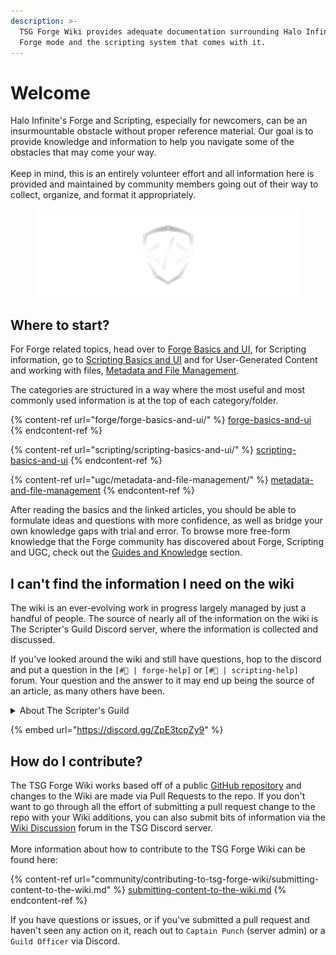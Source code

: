 ```yaml
---
description: >-
  TSG Forge Wiki provides adequate documentation surrounding Halo Infinite's
  Forge mode and the scripting system that comes with it.
---
```


# Welcome

Halo Infinite's Forge and Scripting, especially for newcomers, can be an insurmountable obstacle without proper reference material. Our goal is to provide knowledge and information to help you navigate some of the obstacles that may come your way.\
\
Keep in mind, this is an entirely volunteer effort and all information here is provided and maintained by community members going out of their way to collect, organize, and format it appropriately.

<figure><img src=".gitbook/assets/banner-tsg-logo-no-background.png" alt="The Scripter&#x27;s Guild logo"><figcaption></figcaption></figure>

## Where to start?

For Forge related topics, head over to [Forge Basics and UI](forge/forge-basics-and-ui/), for Scripting information, go to [Scripting Basics and UI](scripting/scripting-basics-and-ui/) and for User-Generated Content and working with files, [Metadata and File Management](ugc/metadata-and-file-management/).

The categories are structured in a way where the most useful and most commonly used information is at the top of each category/folder.

{% content-ref url="forge/forge-basics-and-ui/" %}
[forge-basics-and-ui](forge/forge-basics-and-ui/)
{% endcontent-ref %}

{% content-ref url="scripting/scripting-basics-and-ui/" %}
[scripting-basics-and-ui](scripting/scripting-basics-and-ui/)
{% endcontent-ref %}

{% content-ref url="ugc/metadata-and-file-management/" %}
[metadata-and-file-management](ugc/metadata-and-file-management/)
{% endcontent-ref %}

After reading the basics and the linked articles, you should be able to formulate ideas and questions with more confidence, as well as bridge your own knowledge gaps with trial and error. To browse more free-form knowledge that the Forge community has discovered about Forge, Scripting and UGC, check out the [Guides and Knowledge](guides-and-knowledge/forge-know-how/) section.



## I can't find the information I need on the wiki

The wiki is an ever-evolving work in progress largely managed by just a handful of people. The source of nearly all of the information on the wiki is The Scripter's Guild Discord server, where the information is collected and discussed.

If you've looked around the wiki and still have questions, hop to the discord and put a question in the `[#🤷 | forge-help]` or `[#🤷 | scripting-help]` forum. Your question and the answer to it may end up being the source of an article, as many others have been.

<details>

<summary>About The Scripter's Guild</summary>

The Scripter's Guild (TSG) is a server based around UGC and game dev, founded by Halo creators. We wrote the wiki for Halo 5 scripting as it existed on ForgeHub and are responsible for many enhancements to content for Halo 5 matchmaking, including the creation of the Mythic KotH, Assymetric 1 Flag CTF for BTB, Pig of the Hill, and Roaming King modes, systems for weather volumes w/ excluded interiors and static spawn timers for weapons, as well as a myriad of other creations.

Memebers of The Scripter's Guild community help each other on the Discord server and are discovering new things about Halo daily. \
\
Read more on [The Scripter's Guild](community/the-scripters-guild.md) article.

</details>

{% embed url="https://discord.gg/ZpE3tcpZy9" %}

## How do I contribute?

The TSG Forge Wiki works based off of a public [GitHub repository](https://github.com/The-Scripters-Guild/ForgeWiki) and changes to the Wiki are made via Pull Requests to the repo. If you don't want to go through all the effort of submitting a pull request change to the repo with your Wiki additions, you can also submit bits of information via the [Wiki Discussion](https://discord.com/channels/220766496635224065/1032391999740969011) forum in the TSG Discord server.\
\
More information about how to contribute to the TSG Forge Wiki can be found here:

{% content-ref url="community/contributing-to-tsg-forge-wiki/submitting-content-to-the-wiki.md" %}
[submitting-content-to-the-wiki.md](community/contributing-to-tsg-forge-wiki/submitting-content-to-the-wiki.md)
{% endcontent-ref %}

If you have questions or issues, or if you've submitted a pull request and haven't seen any action on it, reach out to `Captain Punch` (server admin) or a `Guild Officer` via Discord.
